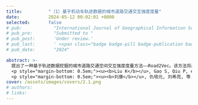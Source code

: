 ```yaml
---
title:          "（1）基于机动车轨迹数据的城市道路交通交互强度度量"
date:           2024-05-12 00:02:01 +0800
selected:       false
# pub:            "International Journal of Geographical Information Science (IJGIS)"
# pub_pre:        "Submitted to "
# pub_post:       'Under review.'
# pub_last:       ' <span class="badge badge-pill badge-publication badge-success">Spotlight</span>'
# pub_date:       "2024"

abstract: >-
  提出了一种基于轨迹数据挖掘的城市道路交通空间交互强度度量方法——Road2Vec。该方法将出行路径类比为文本文档、路段类比为词，利用词向量模型Word2Vec从大规模浮动车轨迹数据中挖掘交通流在邻近路段之间的传播扩散特征，度量了路段之间的交通空间交互强度。该方法能很好地顾及道路交通影响关系的空间异质性和非线性特征，有助于从交互的视角揭示城市道路交通影响和拥堵传播的成因，服务于交通预测、控制及动态导航。
  <p style="margin-bottom: 0.5em;"><u><b>Liu K</b></u>, Gao S, Qiu P, et al. Road2vec: Measuring traffic interactions in urban road system from massive travel routes[J]. ISPRS International Journal of Geo-Information, 2017, 6(11): 321.（JCR二区SCI）<a href='https://doi.org/10.3390/ijgi6110321' target='_blank'>[paper]</a></p>
  <p style="margin-bottom: 0.5em;"><u><b>刘康</b></u>, 仇培元, 刘希亮, 等. 利用词向量模型分析城市道路交通空间相关性[J]. 测绘学报, 2017, 46(12):2032-2040.（国内高水平EI期刊）<a href='https://doi.org/10.11947/j.AGCS.2017.20170166' target='_blank'>[paper]</a></p>
cover: /assets/images/covers/2.1.png
# authors:
# links:
---
```

